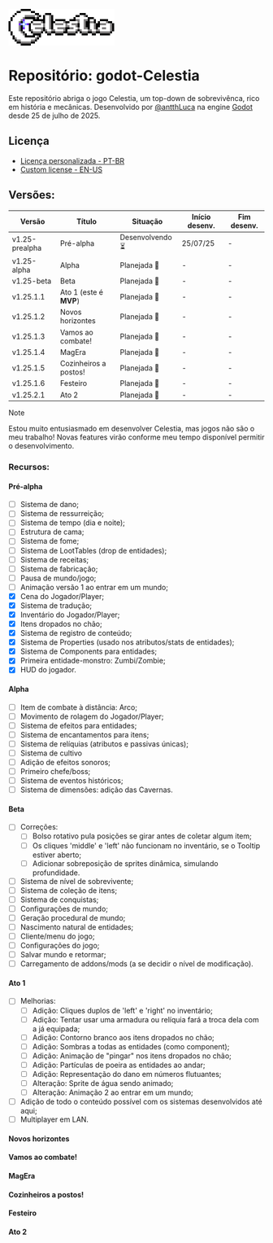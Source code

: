 ![Celestia Logo](https://github.com/antth-Luca/godot-Celestia/blob/main/logo.png)

 # Repositório: godot-Celestia

Este repositório abriga o jogo Celestia, um top-down de sobrevivênca, rico em história e mecânicas. Desenvolvido por [@antthLuca](https://github.com/antth-Luca) na engine [Godot](https://github.com/godotengine/godot) desde 25 de julho de 2025. 

## Licença
* [Licença personalizada - PT-BR](https://github.com/antth-Luca/godot-Celestia/blob/main/LICENSE-pt-br)
* [Custom license - EN-US](https://github.com/antth-Luca/godot-Celestia/blob/main/LICENSE)

## Versões:
| Versão | Título | Situação | Início desenv. | Fim desenv. |
| ------ | ------ | -------- | -------------- | ----------- |
| v1.25-prealpha | Pré-alpha | Desenvolvendo ⏳ | 25/07/25 | - |
| v1.25-alpha | Alpha | Planejada 📅 | - | - |
| v1.25-beta | Beta | Planejada 📅 | - | - |
| v1.25.1.1 | Ato 1 (este é **MVP**) | Planejada 📅 | - | - |
| v1.25.1.2 | Novos horizontes | Planejada 📅 | - | - |
| v1.25.1.3 | Vamos ao combate! | Planejada 📅 | - | - |
| v1.25.1.4 | MagEra | Planejada 📅 | - | - |
| v1.25.1.5 | Cozinheiros a postos! | Planejada 📅 | - | - |
| v1.25.1.6 | Festeiro | Planejada 📅 | - | - |
| v1.25.2.1 | Ato 2 | Planejada 📅 | - | - |

> [!NOTE]
> Estou muito entusiasmado em desenvolver Celestia, mas jogos não são o meu trabalho! Novas features virão conforme meu tempo disponível permitir o desenvolvimento.

### Recursos:
#### Pré-alpha
* [ ] Sistema de dano;
* [ ] Sistema de ressurreição;
* [ ] Sistema de tempo (dia e noite);
* [ ] Estrutura de cama;
* [ ] Sistema de fome;
* [ ] Sistema de LootTables (drop de entidades);
* [ ] Sistema de receitas;
* [ ] Sistema de fabricação;
* [ ] Pausa de mundo/jogo;
* [ ] Animação versão 1 ao entrar em um mundo;
* [x] Cena do Jogador/Player;
* [x] Sistema de tradução;
* [x] Inventário do Jogador/Player;
* [x] Itens dropados no chão;
* [x] Sistema de registro de conteúdo;
* [x] Sistema de Properties (usado nos atributos/stats de entidades);
* [x] Sistema de Components para entidades;
* [x] Primeira entidade-monstro: Zumbi/Zombie;
* [x] HUD do jogador.

#### Alpha
* [ ] Item de combate à distância: Arco;
* [ ] Movimento de rolagem do Jogador/Player;
* [ ] Sistema de efeitos para entidades;
* [ ] Sistema de encantamentos para itens;
* [ ] Sistema de relíquias (atributos e passivas únicas);
* [ ] Sistema de cultivo
* [ ] Adição de efeitos sonoros;
* [ ] Primeiro chefe/boss;
* [ ] Sistema de eventos históricos;
* [ ] Sistema de dimensões: adição das Cavernas.

#### Beta
* [ ] Correções:
  * [ ] Bolso rotativo pula posições se girar antes de coletar algum item;
  * [ ] Os cliques 'middle' e 'left' não funcionam no inventário, se o Tooltip estiver aberto;
  * [ ] Adicionar sobreposição de sprites dinâmica, simulando profundidade.
* [ ] Sistema de nível de sobrevivente;
* [ ] Sistema de coleção de itens;
* [ ] Sistema de conquistas;
* [ ] Configurações de mundo;
* [ ] Geração procedural de mundo;
* [ ] Nascimento natural de entidades;
* [ ] Cliente/menu do jogo;
* [ ] Configurações do jogo;
* [ ] Salvar mundo e retormar;
* [ ] Carregamento de addons/mods (a se decidir o nível de modificação).

#### Ato 1
* [ ] Melhorias:
  * [ ] Adição: Cliques duplos de 'left' e 'right' no inventário;
  * [ ] Adição: Tentar usar uma armadura ou relíquia fará a troca dela com a já equipada;
  * [ ] Adição: Contorno branco aos itens dropados no chão;
  * [ ] Adição: Sombras a todas as entidades (como component);
  * [ ] Adição: Animação de "pingar" nos itens dropados no chão;
  * [ ] Adição: Partículas de poeira as entidades ao andar;
  * [ ] Adição: Representação do dano em números flutuantes;
  * [ ] Alteração: Sprite de água sendo animado;
  * [ ] Alteração: Animação 2 ao entrar em um mundo;
* [ ] Adição de todo o conteúdo possível com os sistemas desenvolvidos até aqui;
* [ ] Multiplayer em LAN.

#### Novos horizontes

#### Vamos ao combate!

#### MagEra

#### Cozinheiros a postos!

#### Festeiro

#### Ato 2
